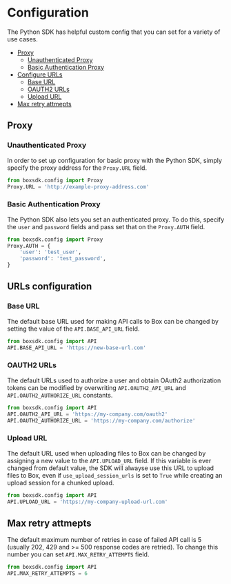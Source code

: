 Configuration
=============

The Python SDK has helpful custom config that you can set for a variety of use cases.

<!-- START doctoc generated TOC please keep comment here to allow auto update -->
<!-- DON'T EDIT THIS SECTION, INSTEAD RE-RUN doctoc TO UPDATE -->

- [Proxy](#proxy)
  - [Unauthenticated Proxy](#unauthenticated-proxy)
  - [Basic Authentication Proxy](#basic-authentication-proxy)
- [Configure URLs](#configure-urls)
  - [Base URL](#base-url)
  - [OAUTH2 URLs](#oauth2-urls)
  - [Upload URL](#upload-url)
- [Max retry attmepts](#max-retry-attmepts)

<!-- END doctoc generated TOC please keep comment here to allow auto update -->

Proxy
-----

### Unauthenticated Proxy

In order to set up configuration for basic proxy with the Python SDK, simply specify the proxy address for the `Proxy.URL` field.

```python
from boxsdk.config import Proxy
Proxy.URL = 'http://example-proxy-address.com'
```

### Basic Authentication Proxy

The Python SDK also lets you set an authenticated proxy. To do this, specify the `user` and `password` fields and pass set that on the `Proxy.AUTH` field.

```python
from boxsdk.config import Proxy
Proxy.AUTH = {
    'user': 'test_user',
    'password': 'test_password',
}
```

URLs configuration
------------------

### Base URL
The default base URL used for making API calls to Box can be changed by setting the value of the `API.BASE_API_URL` field.

```python
from boxsdk.config import API
API.BASE_API_URL = 'https://new-base-url.com'
```

### OAUTH2 URLs
The default URLs used to authorize a user and obtain OAuth2 authorization tokens can be modified by overwriting 
`API.OAUTH2_API_URL` and `API.OAUTH2_AUTHORIZE_URL` constants.

```python
from boxsdk.config import API
API.OAUTH2_API_URL = 'https://my-company.com/oauth2'
API.OAUTH2_AUTHORIZE_URL = 'https://my-company.com/authorize'
```

### Upload URL
The default URL used when uploading files to Box can be changed by assigning a new value to the `API.UPLOAD_URL` field.
If this variable is ever changed from default value, the SDK will alwayse use this URL to upload files to Box,
even if `use_upload_session_urls` is set to `True` while creating an upload session for a chunked upload.

```python
from boxsdk.config import API
API.UPLOAD_URL = 'https://my-company-upload-url.com'
```

Max retry attmepts
------------------

The default maximum number of retries in case of failed API call is 5 (usually 202, 429 and >= 500 response codes are retried).
To change this number you can set `API.MAX_RETRY_ATTEMPTS` field.
```python
from boxsdk.config import API
API.MAX_RETRY_ATTEMPTS = 6
```
